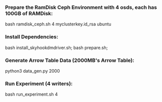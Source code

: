 ### Prepare the RamDisk Ceph Environment with 4 osds, each has 100GB of RAMDisk:
bash ramdisk_ceph.sh 4 myclusterkey.id_rsa  ubuntu 

### Install Dependencies:
bash install_skyhookdmdriver.sh;
bash prepare.sh;

### Generate Arrow Table Data (2000MB's Arrow Table):
python3 data_gen.py 2000

### Run Experiment (4 writers):
bash run_experiment.sh 4

